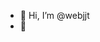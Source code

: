- 👋 Hi, I’m @webjjt
- 👀 

<!---
webjjt/webjjt is a ✨ special ✨ repository because its `README.md` (this file) appears on your GitHub profile.
You can click the Preview link to take a look at your changes.
--->
